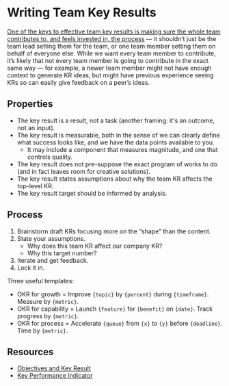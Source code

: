 # Writing Team Key Results

[One of the keys to effective team key results is making sure the whole team contributes to, and feels invested in, the process](https://clrcrl.com/2021/04/07/setting-team-krs.html) — it shouldn’t just be the team lead setting them for the team, or one team member setting them on behalf of everyone else. While we want every team member to contribute, it’s likely that not every team member is going to contribute in the exact same way — for example, a newer team member might not have enough context to generate KR ideas, but might have previous experience seeing KRs so can easily give feedback on a peer’s ideas.

## Properties

- The key result is a result, not a task (another framing: it's an outcome, not an input).
- The key result is measurable, both in the sense of we can clearly define what success looks like, and we have the data points available to you.
	- It may include a component that measures magnitude, and one that controls quality.
- The key result does not pre-suppose the exact program of works to do (and in fact leaves room for creative solutions).
- The key result states assumptions about why the team KR affects the top-level KR.
- The key result target should be informed by analysis.


## Process

1. Brainstorm draft KRs focusing more on the “shape” than the content.
2. State your assumptions.
	- Why does this team KR affect our company KR?
	- Why this target number?
3. Iterate and get feedback.
4. Lock it in.


Three useful templates:

- OKR for growth = Improve `{topic}` by `{percent}` during `{timeframe}`. Measure by `{metric}`.
- OKR for capability = Launch `{feature}` for `{benefit}` on `{date}`. Track progress by `{metric}`.
- OKR for process = Accelerate `{queue}` from `{x}` to `{y}` before `{deadline}`. Time by `{metric}`.

## Resources
- [Objectives and Key Result](https://github.com/joelparkerhenderson/objectives-and-key-results)
- [Key Performance Indicator](https://github.com/joelparkerhenderson/key-performance-indicator)
